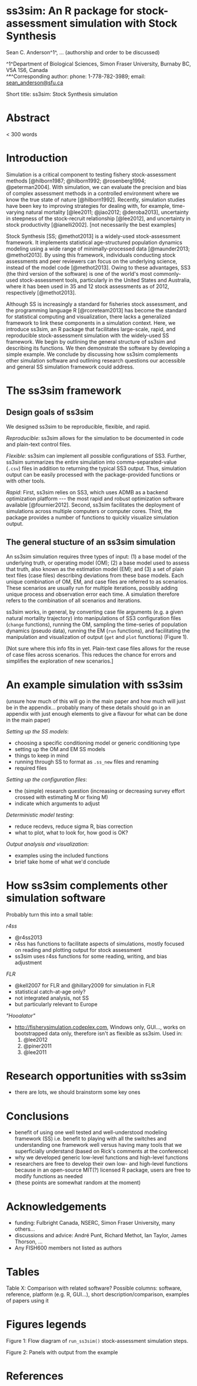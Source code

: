 # ss3sim: An R package for stock-assessment simulation with Stock Synthesis

Sean C. Anderson^1^, ...
(authorship and order to be discussed)

^1^Department of Biological Sciences, Simon Fraser University, 
Burnaby BC, V5A 1S6, Canada  
^*^Corresponding author: phone: 1-778-782-3989; email: sean_anderson@sfu.ca

Short title: ss3sim: Stock Synthesis simulation

# Abstract

< 300 words

# Introduction

Simulation is a critical component to testing fishery stock-assessment methods 
[@hilborn1987; @hilborn1992; @rosenberg1994; @peterman2004].
With simulation, we can evaluate the precision and bias of complex assessment methods 
in a controlled environment where we know the true state of nature [@hilborn1992].
Recently, simulation studies have been key to improving strategies for dealing with, 
for example, time-varying natural mortality [@lee2011; @jiao2012; @deroba2013], 
uncertainty in steepness of the stock-recruit relationship [@lee2012], 
and uncertainty in stock productivity [@ianelli2002].
[not necessarily the best examples]

Stock Synthesis [SS; @methot2013] is a widely-used stock-assessment framework.
It implements statistical age-structured population dynamics modeling
using a wide range of minimally-processed data [@maunder2013; @methot2013].
By using this framework, 
individuals conducting stock assessments and peer reviewers 
can focus on the underlying science, instead of the model code [@methot2013].
Owing to these advantages, SS3 (the third version of the software) 
is one of the world's most commonly-used stock-assessment tools, 
particularly in the United States and Australia, 
where it has been used in 35 and 12 stock assessments as of 2012, 
respectively [@methot2013].

Although SS is increasingly a standard for fisheries stock assessment, 
and the programming language R [@rcoreteam2013] has become the standard
for statistical computing and visualization, 
there lacks a generalized framework 
to link these components in a simulation context.
Here, we introduce ss3sim, 
an R package that facilitates 
large-scale, rapid, and reproducible stock-assessment simulation 
with the widely-used SS framework.
We begin by outlining the general structure of ss3sim 
and describing its functions.
We then demonstrate the software by developing a simple example.
We conclude by discussing how ss3sim complements other simulation software 
and outlining research questions 
our accessible and general SS simulation framework could address.

# The ss3sim framework

## Design goals of ss3sim

We designed ss3sim to be reproducible, flexible, and rapid.

*Reproducible*: ss3sim allows for the simulation to be documented 
in code and plain-text control files.

*Flexible*: ss3sim can implement all possible configurations of SS3.
Further, ss3sim summarizes the entire simulation into comma-separated-value (`.csv`) files 
in addition to returning the typical SS3 output.
Thus, simulation output can be easily processed 
with the package-provided functions or with other tools.

*Rapid*: First, ss3sim relies on SS3, 
which uses ADMB as a backend optimization platform --- 
the most rapid and robust optimization software available [@fournier2012].
Second, ss3sim facilitates the deployment of simulations 
across multiple computers or computer cores.
Third, the package provides a number of functions 
to quickly visualize simulation output.

## The general stucture of an ss3sim simulation

An ss3sim simulation requires three types of input: 
(1) a base model of the underlying truth, or operating model (OM); 
(2) a base model used to assess that truth, also known as the estimation model (EM); 
and (3) a set of plain text files (case files) 
describing deviations from these base models.
Each unique combination of OM, EM, and case files are referred to as scenarios. 
These scenarios are usually run for multiple iterations, 
possibly adding unique process and observation error each time.
A simulation therefore refers to the combination of all scenarios and iterations.

ss3sim works, in general, by converting case file arguments 
(e.g. a given natural mortality trajectory) 
into manipulations of SS3 configuration files (`change` functions), 
running the OM, sampling the time-series of population dynamics (pseudo data), 
running the EM (`run` functions), 
and facilitating the manipulation and visualization of output 
(`get` and `plot` functions) (Figure 1).

[Not sure where this info fits in yet.
Plain-text case files allows for the reuse of case files across scenarios.
This reduces the chance for errors and simplifies the exploration of new scenarios.]

# An example simulation with ss3sim

(unsure how much of this will go in the main paper and how much will just be in the appendix... 
probably many of these details should go in an appendix with just enough elements 
to give a flavour for what can be done in the main paper)

*Setting up the SS models*: 

- choosing a specific conditioning model or generic conditioning type
- setting up the OM and EM SS models
- things to keep in mind
- running through SS to format as `.ss_new` files and renaming
- required files

*Setting up the configuration files*:

- the (simple) research question (increasing or decreasing survey effort crossed with estimating M or fixing M)
- indicate which arguments to adjust

*Deterministic model testing*:

- reduce recdevs, reduce sigma R, bias correction
- what to plot, what to look for, how good is OK?

*Output analysis and visualization*:

- examples using the included functions
- brief take home of what we'd conclude

# How ss3sim complements other simulation software

Probably turn this into a small table:

*r4ss*

- @r4ss2013
- r4ss has functions to facilitate aspects of simulations, mostly focused on
  reading and plotting output for stock assessment
- ss3sim uses r4ss functions for some reading, writing, and bias adjustment

*FLR*

- @kell2007 for FLR and @hillary2009 for simulation in FLR
- statistical catch-at-age only?
- not integrated analysis, not SS
- but particularly relevant to Europe

*"Hooalator"*

- http://fisherysimulation.codeplex.com, Windows only, GUI..., works on
  bootstrapped data only, therefore isn't as flexible as ss3sim. Used in:
    1. @lee2012
    2. @piner2011
    3. @lee2011

# Research opportunities with ss3sim

- there are lots, we should brainstorm some key ones

# Conclusions

- benefit of using one well tested and well-understood modeling framework (SS) i.e. benefit to playing with all the switches and understanding one framework well versus having many tools that we superficially understand (based on Rick's comments at the conference)
- why we developed generic low-level functions and high-level functions
- researchers are free to develop their own low- and high-level functions because in an open-source MIT(?) licensed R package, users are free to modify functions as needed
- (these points are somewhat random at the moment)

# Acknowledgements

- funding: Fulbright Canada, NSERC, Simon Fraser University, many others...
- discussions and advice: André Punt, Richard Methot, Ian Taylor, James
  Thorson, ...
- Any FISH600 members not listed as authors

# Tables

Table X: Comparison with related software? Possible columns: software, reference, platform (e.g. R, GUI...), short description/comparison, examples of papers using it

# Figures legends

Figure 1: Flow diagram of `run_ss3sim()` stock-assessment simulation steps.

Figure 2: Panels with output from the example

# References
